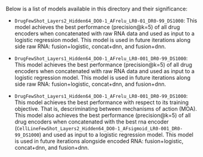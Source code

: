 Below is a list of models available in this directory and their significance:

- `DrugFewShot_Layers2_Hidden64_DO0-1_AFrelu_LR0-01_DR0-99_DS1000`: This model achieves the best performance (precision@k=5) of all drug encoders when concatenated with raw RNA data and used as input to a logistic regression model. This model is used in future iterations along side raw RNA: fusion+logistic, concat+dnn, and fusion+dnn.

- `DrugFewShot_Layers1_Hidden64_DO0-1_AFrelu_LR0-001_DR0-99_DS1000`: This model achieves the best performance (precision@k=5) of all drug encoders when concatenated with raw RNA data and used as input to a logistic regression model. This model is used in future iterations along side raw RNA: fusion+logistic, concat+dnn, and fusion+dnn.

- `DrugFewShot_Layers1_Hidden64_DO0-1_AFrelu_LR0-001_DR0-99_DS1000`: This model achieves the best performance with respect to its training objective. That is, descriminating between mechanisms of action (MOA). This model also achieves the best performance (precision@k=5) of all drug encoders when concatenated with the best rna encoder (`CellLineFewShot_Layers2_Hidden64_DO0-1_AFsigmoid_LR0-001_DR0-99_DS1000`) and used as input to a logistic regression model. This model is used in future iterations alongside encoded RNA: fusion+logistic, concat+dnn, and fusion+dnn.

